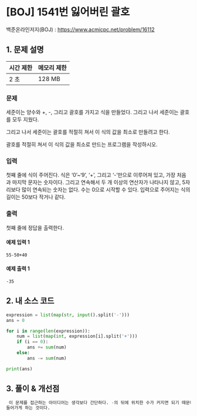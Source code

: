 # [BOJ] 1541번 잃어버린 괄호

백준온라인저지(BOJ) :  https://www.acmicpc.net/problem/16112



## 1. 문제 설명

| 시간 제한 | 메모리 제한 | 
| :-------- | :---------- |
| 2 초      | 128 MB      | 

### 문제

세준이는 양수와 +, -, 그리고 괄호를 가지고 식을 만들었다. 그리고 나서 세준이는 괄호를 모두 지웠다.

그리고 나서 세준이는 괄호를 적절히 쳐서 이 식의 값을 최소로 만들려고 한다.

괄호를 적절히 쳐서 이 식의 값을 최소로 만드는 프로그램을 작성하시오.


### 입력

첫째 줄에 식이 주어진다. 식은 ‘0’~‘9’, ‘+’, 그리고 ‘-’만으로 이루어져 있고, 가장 처음과 마지막 문자는 숫자이다. 그리고 연속해서 두 개 이상의 연산자가 나타나지 않고, 5자리보다 많이 연속되는 숫자는 없다. 수는 0으로 시작할 수 있다. 입력으로 주어지는 식의 길이는 50보다 작거나 같다.

### 출력

첫째 줄에 정답을 출력한다.

#### 예제 입력 1

```
55-50+40
```

#### 예제 출력 1

```
-35
```


## 2. 내 소스 코드

```python
expression = list(map(str, input().split('-')))
ans = 0

for i in range(len(expression)):
    num = list(map(int, expression[i].split('+')))
    if (i == 0):
        ans += sum(num)
    else:
        ans -= sum(num)

print(ans)
```



## 3. 풀이 & 개선점

```python
 이 문제를 접근하는 아이디어는 생각보다 간단하다. -의 뒤에 위치한 수가 커지면 되기 때문에 -연산자 뒤에는 괄호를 치고 괄호 안에는 +만
들어가게 하는 것이다.
```